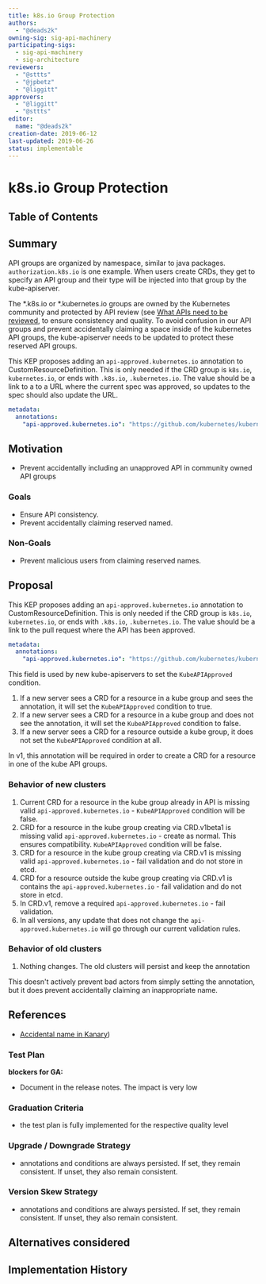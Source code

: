 ```yaml
---
title: k8s.io Group Protection
authors:
  - "@deads2k"
owning-sig: sig-api-machinery
participating-sigs:
  - sig-api-machinery
  - sig-architecture
reviewers:
  - "@sttts"
  - "@jpbetz"
  - "@liggitt"
approvers:
  - "@liggitt"
  - "@sttts"
editor:
  name: "@deads2k"
creation-date: 2019-06-12
last-updated: 2019-06-26
status: implementable
---
```


# k8s.io Group Protection

## Table of Contents

## Summary

API groups are organized by namespace, similar to java packages.  `authorization.k8s.io` is one example.  When users create
CRDs, they get to specify an API group and their type will be injected into that group by the kube-apiserver.

The *.k8s.io or *.kubernetes.io groups are owned by the Kubernetes community and protected by API review (see [What APIs need to be reviewed](https://github.com/kubernetes/community/blob/master/sig-architecture/api-review-process.md#what-apis-need-to-be-reviewed),
to ensure consistency and quality.  To avoid confusion in our API groups and prevent accidentally claiming a
space inside of the kubernetes API groups, the kube-apiserver needs to be updated to protect these reserved API groups.

This KEP proposes adding an `api-approved.kubernetes.io` annotation to CustomResourceDefinition.  This is only needed if
the CRD group is `k8s.io`, `kubernetes.io`, or ends with `.k8s.io`, `.kubernetes.io`.  The value should be a link to a
to a URL where the current spec was approved, so updates to the spec should also update the URL.
 
```yaml
metadata:
  annotations:
    "api-approved.kubernetes.io": "https://github.com/kubernetes/kubernetes/pull/78458"
```

## Motivation

* Prevent accidentally including an unapproved API in community owned API groups
 
### Goals

* Ensure API consistency. 
* Prevent accidentally claiming reserved named.

### Non-Goals

* Prevent malicious users from claiming reserved names.

## Proposal

This KEP proposes adding an `api-approved.kubernetes.io` annotation to CustomResourceDefinition.  This is only needed if
the CRD group is `k8s.io`, `kubernetes.io`, or ends with `.k8s.io`, `.kubernetes.io`.  The value should be a link to the
pull request where the API has been approved.
 
```yaml
metadata:
  annotations:
    "api-approved.kubernetes.io": "https://github.com/kubernetes/kubernetes/pull/78458"
```

This field is used by new kube-apiservers to set the `KubeAPIApproved` condition.  
 1. If a new server sees a CRD for a resource in a kube group and sees the annotation, it will set the `KubeAPIApproved` condition to true.
 2. If a new server sees a CRD for a resource in a kube group and does not see the annotation, it will set the `KubeAPIApproved` condition to false.
 3. If a new server sees a CRD for a resource outside a kube group, it does not set the `KubeAPIApproved` condition at all.

In v1, this annotation will be required in order to create a CRD for a resource in one of the kube API groups.

### Behavior of new clusters
1. Current CRD for a resource in the kube group already in API is missing valid `api-approved.kubernetes.io` - `KubeAPIApproved` condition will be false.
2. CRD for a resource in the kube group creating via CRD.v1beta1 is missing valid `api-approved.kubernetes.io` - create as normal.  This ensures compatibility.  `KubeAPIApproved` condition will be false.
3. CRD for a resource in the kube group creating via CRD.v1 is missing valid `api-approved.kubernetes.io` - fail validation and do not store in etcd.
4. CRD for a resource outside the kube group creating via CRD.v1 is contains the `api-approved.kubernetes.io` - fail validation and do not store in etcd.
5. In CRD.v1, remove a required `api-approved.kubernetes.io` - fail validation.
5. In all versions, any update that does not change the `api-approved.kubernetes.io` will go through our current validation rules.
 
  
### Behavior of old clusters
1.  Nothing changes.  The old clusters will persist and keep the annotation

This doesn't actively prevent bad actors from simply setting the annotation, but it does prevent accidentally claiming
an inappropriate name. 

## References

* [Accidental name in Kanary](https://libraries.io/github/AmadeusITGroup/kanary))

### Test Plan

**blockers for GA:**

* Document in the release notes.  The impact is very low

### Graduation Criteria

* the test plan is fully implemented for the respective quality level

### Upgrade / Downgrade Strategy

* annotations and conditions are always persisted.  If set, they remain consistent.  If unset, they also remain consistent.

### Version Skew Strategy

* annotations and conditions are always persisted.  If set, they remain consistent.  If unset, they also remain consistent.

## Alternatives considered

## Implementation History
